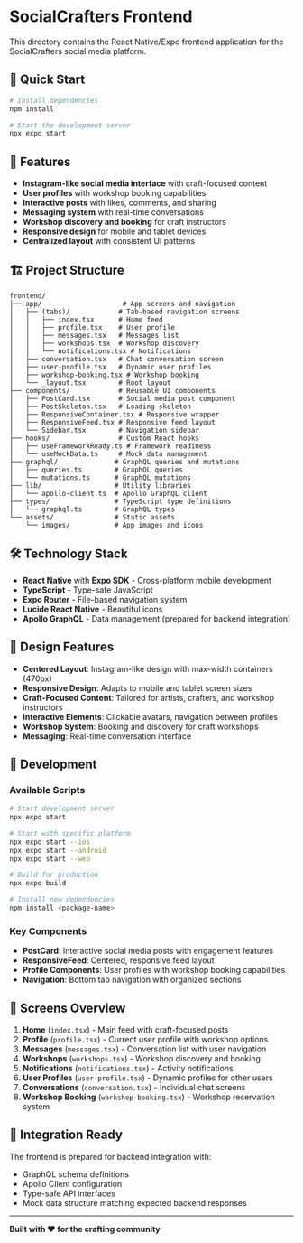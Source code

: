 # SocialCrafters Frontend

This directory contains the React Native/Expo frontend application for the SocialCrafters social media platform.

## 🚀 Quick Start

```bash
# Install dependencies
npm install

# Start the development server
npx expo start
```

## 📱 Features

- **Instagram-like social media interface** with craft-focused content
- **User profiles** with workshop booking capabilities
- **Interactive posts** with likes, comments, and sharing
- **Messaging system** with real-time conversations
- **Workshop discovery and booking** for craft instructors
- **Responsive design** for mobile and tablet devices
- **Centralized layout** with consistent UI patterns

## 🏗️ Project Structure

```
frontend/
├── app/                    # App screens and navigation
│   ├── (tabs)/            # Tab-based navigation screens
│   │   ├── index.tsx      # Home feed
│   │   ├── profile.tsx    # User profile
│   │   ├── messages.tsx   # Messages list
│   │   ├── workshops.tsx  # Workshop discovery
│   │   └── notifications.tsx # Notifications
│   ├── conversation.tsx   # Chat conversation screen
│   ├── user-profile.tsx   # Dynamic user profiles
│   ├── workshop-booking.tsx # Workshop booking
│   └── _layout.tsx        # Root layout
├── components/            # Reusable UI components
│   ├── PostCard.tsx       # Social media post component
│   ├── PostSkeleton.tsx   # Loading skeleton
│   ├── ResponsiveContainer.tsx # Responsive wrapper
│   ├── ResponsiveFeed.tsx # Responsive feed layout
│   └── Sidebar.tsx        # Navigation sidebar
├── hooks/                 # Custom React hooks
│   ├── useFrameworkReady.ts # Framework readiness
│   └── useMockData.ts     # Mock data management
├── graphql/              # GraphQL queries and mutations
│   ├── queries.ts        # GraphQL queries
│   └── mutations.ts      # GraphQL mutations
├── lib/                  # Utility libraries
│   └── apollo-client.ts  # Apollo GraphQL client
├── types/                # TypeScript type definitions
│   └── graphql.ts        # GraphQL types
└── assets/               # Static assets
    └── images/           # App images and icons
```

## 🛠️ Technology Stack

- **React Native** with **Expo SDK** - Cross-platform mobile development
- **TypeScript** - Type-safe JavaScript
- **Expo Router** - File-based navigation system
- **Lucide React Native** - Beautiful icons
- **Apollo GraphQL** - Data management (prepared for backend integration)

## 🎨 Design Features

- **Centered Layout**: Instagram-like design with max-width containers (470px)
- **Responsive Design**: Adapts to mobile and tablet screen sizes
- **Craft-Focused Content**: Tailored for artists, crafters, and workshop instructors
- **Interactive Elements**: Clickable avatars, navigation between profiles
- **Workshop System**: Booking and discovery for craft workshops
- **Messaging**: Real-time conversation interface

## 🔧 Development

### Available Scripts

```bash
# Start development server
npx expo start

# Start with specific platform
npx expo start --ios
npx expo start --android
npx expo start --web

# Build for production
npx expo build

# Install new dependencies
npm install <package-name>
```

### Key Components

- **PostCard**: Interactive social media posts with engagement features
- **ResponsiveFeed**: Centered, responsive feed layout
- **Profile Components**: User profiles with workshop booking capabilities
- **Navigation**: Bottom tab navigation with organized sections

## 📱 Screens Overview

1. **Home** (`index.tsx`) - Main feed with craft-focused posts
2. **Profile** (`profile.tsx`) - Current user profile with workshop options
3. **Messages** (`messages.tsx`) - Conversation list with user navigation
4. **Workshops** (`workshops.tsx`) - Workshop discovery and booking
5. **Notifications** (`notifications.tsx`) - Activity notifications
6. **User Profiles** (`user-profile.tsx`) - Dynamic profiles for other users
7. **Conversations** (`conversation.tsx`) - Individual chat screens
8. **Workshop Booking** (`workshop-booking.tsx`) - Workshop reservation system

## 🔗 Integration Ready

The frontend is prepared for backend integration with:
- GraphQL schema definitions
- Apollo Client configuration
- Type-safe API interfaces
- Mock data structure matching expected backend responses

---

**Built with ❤️ for the crafting community**
